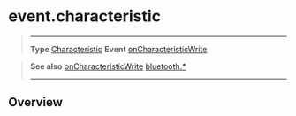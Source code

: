 # event.characteristic

> --------------------- ------------------------------------------------------------------------------------------
> __Type__              [Characteristic](/plugin/bluetooth/type/Characteristic/index.md)
> __Event__             [onCharacteristicWrite](/plugin/bluetooth/type/Gatt/event/onCharacteristicWrite/index.md)


> __See also__          [onCharacteristicWrite](/plugin/bluetooth/type/Gatt/event/onCharacteristicWrite/index.md)
>						[bluetooth.*](/plugin/bluetooth/index.md)
> --------------------- ------------------------------------------------------------------------------------------

## Overview